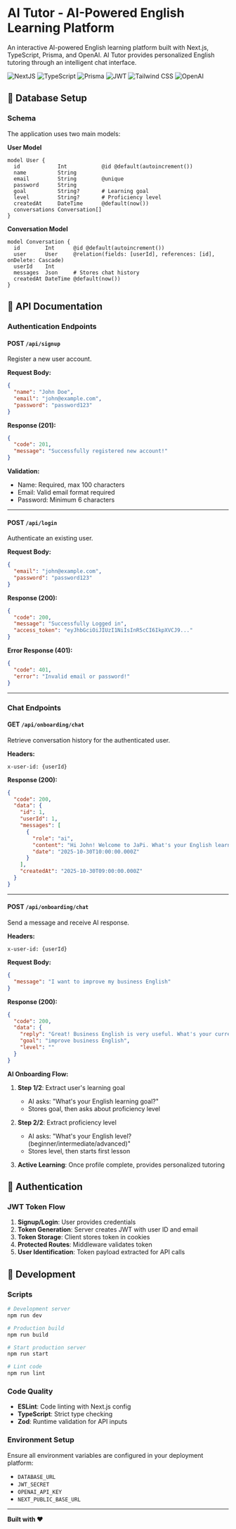 # AI Tutor - AI-Powered English Learning Platform

An interactive AI-powered English learning platform built with Next.js, TypeScript, Prisma, and OpenAI. AI Tutor provides personalized English tutoring through an intelligent chat interface.

![NextJS](https://img.shields.io/badge/next%20js-000000?style=for-the-badge&logo=nextdotjs&logoColor=white)
![TypeScript](https://img.shields.io/badge/TypeScript-007ACC?style=for-the-badge&logo=typescript&logoColor=white)
![Prisma](https://img.shields.io/badge/Prisma-3982CE?style=for-the-badge&logo=Prisma&logoColor=white)
![JWT](https://img.shields.io/badge/JWT-000000?style=for-the-badge&logo=JSON%20web%20tokens&logoColor=white)
![Tailwind CSS](https://img.shields.io/badge/Tailwind_CSS-38B2AC?style=for-the-badge&logo=tailwind-css&logoColor=white)
![OpenAI](https://img.shields.io/badge/ChatGPT-74aa9c?style=for-the-badge&logo=openai&logoColor=white)

## 💾 Database Setup

### Schema

The application uses two main models:

**User Model**

```prisma
model User {
  id            Int           @id @default(autoincrement())
  name          String
  email         String        @unique
  password      String
  goal          String?       # Learning goal
  level         String?       # Proficiency level
  createdAt     DateTime      @default(now())
  conversations Conversation[]
}
```

**Conversation Model**

```prisma
model Conversation {
  id        Int      @id @default(autoincrement())
  user      User     @relation(fields: [userId], references: [id], onDelete: Cascade)
  userId    Int
  messages  Json     # Stores chat history
  createdAt DateTime @default(now())
}
```

## 📡 API Documentation

### Authentication Endpoints

#### POST `/api/signup`

Register a new user account.

**Request Body:**

```json
{
  "name": "John Doe",
  "email": "john@example.com",
  "password": "password123"
}
```

**Response (201):**

```json
{
  "code": 201,
  "message": "Successfully registered new account!"
}
```

**Validation:**

- Name: Required, max 100 characters
- Email: Valid email format required
- Password: Minimum 6 characters

---

#### POST `/api/login`

Authenticate an existing user.

**Request Body:**

```json
{
  "email": "john@example.com",
  "password": "password123"
}
```

**Response (200):**

```json
{
  "code": 200,
  "message": "Successfully Logged in",
  "access_token": "eyJhbGciOiJIUzI1NiIsInR5cCI6IkpXVCJ9..."
}
```

**Error Response (401):**

```json
{
  "code": 401,
  "error": "Invalid email or password!"
}
```

---

### Chat Endpoints

#### GET `/api/onboarding/chat`

Retrieve conversation history for the authenticated user.

**Headers:**

```
x-user-id: {userId}
```

**Response (200):**

```json
{
  "code": 200,
  "data": {
    "id": 1,
    "userId": 1,
    "messages": [
      {
        "role": "ai",
        "content": "Hi John! Welcome to JaPi. What's your English learning goal?",
        "date": "2025-10-30T10:00:00.000Z"
      }
    ],
    "createdAt": "2025-10-30T09:00:00.000Z"
  }
}
```

---

#### POST `/api/onboarding/chat`

Send a message and receive AI response.

**Headers:**

```
x-user-id: {userId}
```

**Request Body:**

```json
{
  "message": "I want to improve my business English"
}
```

**Response (200):**

```json
{
  "code": 200,
  "data": {
    "reply": "Great! Business English is very useful. What's your current level?",
    "goal": "improve business English",
    "level": ""
  }
}
```

**AI Onboarding Flow:**

1. **Step 1/2**: Extract user's learning goal

   - AI asks: "What's your English learning goal?"
   - Stores goal, then asks about proficiency level

2. **Step 2/2**: Extract proficiency level

   - AI asks: "What's your English level? (beginner/intermediate/advanced)"
   - Stores level, then starts first lesson

3. **Active Learning**: Once profile complete, provides personalized tutoring

## 🔑 Authentication

### JWT Token Flow

1. **Signup/Login**: User provides credentials
2. **Token Generation**: Server creates JWT with user ID and email
3. **Token Storage**: Client stores token in cookies
4. **Protected Routes**: Middleware validates token
5. **User Identification**: Token payload extracted for API calls

## 🧪 Development

### Scripts

```bash
# Development server
npm run dev

# Production build
npm run build

# Start production server
npm run start

# Lint code
npm run lint
```

### Code Quality

- **ESLint**: Code linting with Next.js config
- **TypeScript**: Strict type checking
- **Zod**: Runtime validation for API inputs

### Environment Setup

Ensure all environment variables are configured in your deployment platform:

- `DATABASE_URL`
- `JWT_SECRET`
- `OPENAI_API_KEY`
- `NEXT_PUBLIC_BASE_URL`

---

**Built with ❤️**
